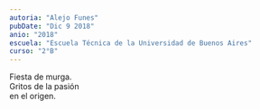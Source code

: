 ```yaml
---
autoria: "Alejo Funes"
pubDate: "Dic 9 2018"
anio: "2018"
escuela: "Escuela Técnica de la Universidad de Buenos Aires"
curso: "2°B"
---
```

Fiesta de murga.\
Gritos de la pasión\
en el origen.